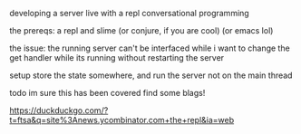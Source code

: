 developing a server live with a repl
conversational programming

the prereqs: a repl and slime (or conjure, if you are cool) (or emacs lol)

the issue: the running server can't be interfaced while
i want to change the get handler while its running without restarting the server

setup
store the state somewhere, and run the server not on the main thread

todo im sure this has been covered find some blags!


https://duckduckgo.com/?t=ftsa&q=site%3Anews.ycombinator.com+the+repl&ia=web
